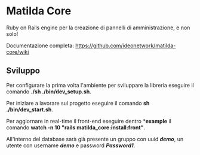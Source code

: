# Matilda Core

Ruby on Rails engine per la creazione di pannelli di amministrazione, e non solo!

Documentazione completa: <a href="https://github.com/ideonetwork/matilda-core/wiki">https://github.com/ideonetwork/matilda-core/wiki</a>

## Sviluppo

Per configurare la prima volta l'ambiente per sviluppare la libreria eseguire il comando **./sh ./bin/dev_setup.sh**.

Per iniziare a lavorare sul progetto eseguire il comando **sh ./bin/dev_start.sh**.

Per aggiornare in real-time il front-end eseguire dentro ***example** il comando **watch -n 10 "rails matilda_core:install:front"**.

All'interno del database sarà già presente un gruppo con uuid ***demo***, un utente con username ***demo*** e password ***Password1***.

